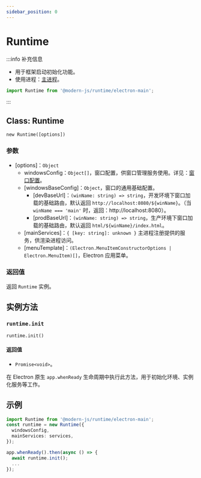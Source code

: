 ```yaml
---
sidebar_position: 0
---
```


# Runtime

:::info 补充信息
* 用于框架启动初始化功能。
* 使用进程：[主进程](/docs/guides/features/electron/basic#主进程)。

```ts
import Runtime from '@modern-js/runtime/electron-main';
```
:::
## Class: Runtime

`new Runtime([options])`

### 参数
- [options]：`Object`
  - windowsConfig：`Object[]`，窗口配置，供窗口管理服务使用。详见：[窗口配置](/docs/apis/app/runtime/electron/main-process/window-config)。
  - [windowsBaseConfig]：`Object`，窗口的通用基础配置。
    - [devBaseUrl]：`(winName: string) => string`，开发环境下窗口加载的基础路由，默认返回 `http://localhost:8080/${winName}`。（当 `winName === 'main'` 时，返回：http://localhost:8080）。
    - [prodBaseUrl]：`(winName: string) => string`，生产环境下窗口加载的基础路由，默认返回 `html/${winName}/index.html`。
  - [mainServices]：`{ [key: string]: unknown }` 主进程注册提供的服务，供渲染进程访问。
  - [menuTemplate]：`(Electron.MenuItemConstructorOptions | Electron.MenuItem)[]`，Electron 应用菜单。
### 返回值
返回 `Runtime` 实例。

## 实例方法

### `runtime.init`

`runtime.init()`

#### 返回值
- `Promise<void>`。

在 Electron 原生 `app.whenReady` 生命周期中执行此方法，用于初始化环境、实例化服务等工作。


## 示例

```ts title="electron/main.ts"
import Runtime from '@modern-js/runtime/electron-main';
const runtime = new Runtime({
  windowsConfig,
  mainServices: services,
});

app.whenReady().then(async () => {
  await runtime.init();
  ...
});
```
